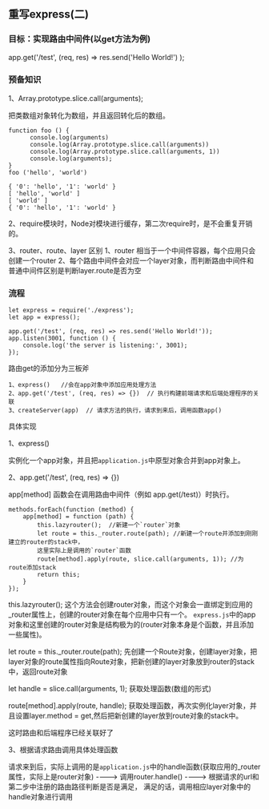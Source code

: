 ## 重写express(二)

### 目标：实现路由中间件(以get方法为例)

app.get('/test', (req, res) => res.send('Hello World!') );

### 预备知识

1、Array.prototype.slice.call(arguments);

把类数组对象转化为数组，并且返回转化后的数组。

```
function foo () {
      console.log(arguments)
      console.log(Array.prototype.slice.call(arguments))
      console.log(Array.prototype.slice.call(arguments, 1))
      console.log(arguments);
}
foo ('hello', 'world')

{ '0': 'hello', '1': 'world' }
[ 'hello', 'world' ]
[ 'world' ]
{ '0': 'hello', '1': 'world' }
```

2、require模块时，Node对模块进行缓存，第二次require时，是不会重复开销的。

3、router、route、layer 区别
  1、router 相当于一个中间件容器，每个应用只会创建一个router
  2、每个路由中间件会对应一个layer对象，而判断路由中间件和普通中间件区别是判断layer.route是否为空

### 流程

```
let express = require('./express');
let app = express();

app.get('/test', (req, res) => res.send('Hello World!'));
app.listen(3001, function () {
    console.log('the server is listening:', 3001);
});
```

路由get的添加分为三板斧

```
1、express()   //会在app对象中添加应用处理方法
2、app.get('/test', (req, res) => {})  // 执行构建前端请求和后端处理程序的关联
3、createServer(app)  // 请求方法的执行，请求到来后，调用函数app()
```

具体实现

1、express()

实例化一个app对象，并且把`application.js`中原型对象合并到app对象上。

2、app.get('/test', (req, res) => {})

app[method] 函数会在调用路由中间件（例如 app.get(/test)）时执行。

```
methods.forEach(function (method) {
    app[method] = function (path) {
        this.lazyrouter();  //新建一个`router`对象
        let route = this._router.route(path); //新建一个route并添加到刚刚建立的router的stack中，
        这里实际上是调用的`router`函数
        route[method].apply(route, slice.call(arguments, 1)); //为route添加stack
        return this;
    }
});
```
this.lazyrouter();
这个方法会创建router对象，而这个对象会一直绑定到应用的_router属性上，创建的router对象在每个应用中只有一个。
`express.js`中的app对象和这里创建的router对象是结构极为的(router对象本身是个函数，并且添加一些属性)。

let route = this._router.route(path);
先创建一个Route对象，创建layer对象，把layer对象的route属性指向Route对象，把新创建的layer对象放到router的stack中，返回route对象

let handle = slice.call(arguments, 1);
获取处理函数(数组的形式)

route[method].apply(route, handle);
获取处理函数，再次实例化layer对象，并且设置layer.method = get,然后把新创建的layer放到route对象的stack中。

这时路由和后端程序已经关联好了

3、根据请求路由调用具体处理函数

请求来到后，实际上调用的是`application.js`中的handle函数(获取应用的_router属性，实际上是router对象)
----> 调用router.handle() ---->
根据请求的url和第二步中注册的路由路径判断是否是满足，
满足的话，调用相应layer对象中的handle对象进行调用
